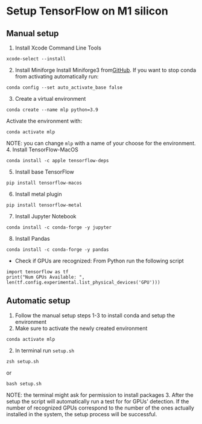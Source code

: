 # Setup TensorFlow on M1 silicon

## Manual setup
1. Install Xcode Command Line Tools
```
xcode-select --install
```
2. Install Miniforge
Install Miniforge3 from[GitHub](https://github.com/conda-forge/miniforge).
If you want to stop conda from activating automatically run:
```
conda config --set auto_activate_base false
```
3. Create a virtual environment
```
conda create --name mlp python=3.9
```
Activate the environment with:
```
conda activate mlp
```
NOTE: you can change `mlp` with a name of your choose for the environment.
4. Install TensorFlow-MacOS
```
conda install -c apple tensorflow-deps
```
5. Install base TensorFlow
```
pip install tensorflow-macos
```
6. Install metal plugin
```
pip install tensorflow-metal
```
7. Install Jupyter Notebook
```
conda install -c conda-forge -y jupyter
```
8. Install Pandas
```
conda install -c conda-forge -y pandas
```
* Check if GPUs are recognized:
From Python run the following script
```
import tensorflow as tf
print("Num GPUs Available: ", len(tf.config.experimental.list_physical_devices('GPU')))
```

## Automatic setup
1. Follow the manual setup steps 1-3 to install conda and setup the environment
2. Make sure to activate the newly created environment
```
conda activate mlp
```
2. In terminal run `setup.sh`
```
zsh setup.sh
```
or
```
bash setup.sh
```
NOTE: the terminal might ask for permission to install packages
3. After the setup the script will automatically run a test for for GPUs' detection.
If the number of recognized GPUs correspond to the number of the ones actually installed in the system, the setup process will be successful.
